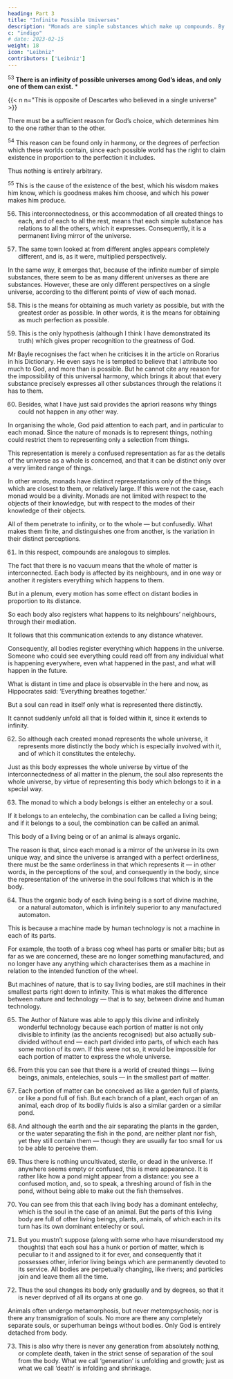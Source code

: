 ```yaml
---
heading: Part 3
title: "Infinite Possible Universes"
description: "Monads are simple substances which make up compounds. By ‘simple’ I mean ‘without parts’"
c: "indigo"
# date: 2023-02-15
weight: 18
icon: "Leibniz"
contributors: ['Leibniz']
---
```



<sup>53</sup> **There is an infinity of possible universes among God’s ideas, and only one of them can exist.** *

{{< n n="This is opposite of Descartes who believed in a single universe" >}}


There must be a sufficient reason for God’s choice, which determines him to the one rather than to the other.


<sup>54</sup> This reason can be found only in harmony, or the degrees of perfection which these worlds contain, since each possible world has the right to claim existence in proportion to the perfection it includes. 

Thus nothing is entirely arbitrary.

<sup>55</sup> This is the cause of the existence of the best, which his wisdom makes him know, which is goodness makes him choose, and which his power makes him produce.

56. This interconnectedness, or this accommodation of all created things to each, and of each to all the rest, means that each simple substance has relations to all the others, which it expresses. Consequently, it is a permanent living mirror of the universe.

57. The same town looked at from different angles appears completely different, and is, as it were, multiplied perspectively.

In the same way, it emerges that, because of the infinite number of simple substances, there seem to be as many different universes as there are substances. However, these are only different perspectives on a single universe, according to the different points of view of each monad.

58. This is the means for obtaining as much variety as possible, but with the greatest order as possible. In other words, it is the means for obtaining as much perfection as possible.

59. This is the only hypothesis (although I think I have demonstrated its truth) which gives proper recognition to the greatness of God.

Mr Bayle recognises the fact when he criticises it in the article on Rorarius in his Dictionary. He even says he is tempted to believe that I attribute too much to God, and more than is possible. But he cannot cite any reason for the impossibility of this universal harmony, which brings it about that every substance precisely expresses all other substances through the relations it has to them.

60. Besides, what I have just said provides the apriori reasons why things could not happen in any other way. 

In organising the whole, God paid attention to each part, and in particular to each monad. Since the nature of monads is to represent things, nothing could restrict them to representing only a selection from things. 

This representation is merely a confused representation as far as the details of the universe as a whole is concerned, and that it can be distinct only over a very limited range of things.

In other words, monads have distinct representations only of the things which are closest to them, or relatively large. If this were not the case, each monad would be a divinity. Monads are not limited with respect to the objects of their knowledge, but with respect to the modes of their knowledge of their objects. 

All of them penetrate to infinity, or to the whole — but confusedly. What makes them finite, and distinguishes one from another, is the variation in their distinct perceptions.

61. In this respect, compounds are analogous to simples. 

The fact that there is no vacuum means that the whole of matter is interconnected. Each body is affected by its neighbours, and in one way or another it registers everything which happens to them. 

But in a plenum, every motion has some effect on distant bodies in proportion to its distance. 

So each body also registers what happens to its neighbours’ neighbours, through their mediation. 

It follows that this communication extends to any distance whatever. 

Consequently, all bodies register everything which happens in the universe. Someone who could see everything could read off from any individual what is happening everywhere, even what happened in the past, and what will happen in the future.

What is distant in time and place is observable in the here and now, as Hippocrates said: ‘Everything breathes together.’ 

But a soul can read in itself only what is represented there distinctly. 

It cannot suddenly unfold all that is folded within it, since it extends to infinity.


62. So although each created monad represents the whole universe, it represents more distinctly the body which is especially involved with it, and of which it constitutes the entelechy.

Just as this body expresses the whole universe by virtue of the interconnectedness of all matter in the plenum, the soul also represents the whole universe, by virtue of representing this body which belongs to it in a special way.


63. The monad to which a body belongs is either an entelechy or a soul. 

If it belongs to an entelechy, the combination can be called a living being; and if it belongs to a soul, the combination can be called an animal.

This body of a living being or of an animal is always organic. 

The reason is that, since each monad is a mirror of the universe in its own unique way, and since the universe is arranged with a perfect orderliness, there must be the same orderliness in that which represents it — in other words, in the perceptions of the soul, and consequently in the body, since the representation of the universe in the soul follows that which is in the body.

64. Thus the organic body of each living being is a sort of divine machine, or a natural automaton, which is infinitely superior to any manufactured automaton.

This is because a machine made by human technology is not a machine in each of its parts. 

For example, the tooth of a brass cog wheel has parts or smaller bits; but as far as we are concerned, these are no longer something manufactured, and no longer have any anything which characterises them as a machine in relation to the intended function of the wheel.

But machines of nature, that is to say living bodies, are still machines in their smallest parts right down to infinity. This is what makes the difference between nature and technology — that is to say, between divine and human technology.

65. The Author of Nature was able to apply this divine and infinitely wonderful technology because each portion of matter is not only divisible to infinity (as the ancients recognised) but also actually sub-divided without end — each part divided into parts, of which each has some motion of its own. If this were not so, it would be impossible for each portion of matter to express the whole universe.

66. From this you can see that there is a world of created things — living beings, animals, entelechies, souls — in the smallest part of matter.

67. Each portion of matter can be conceived as like a garden full of plants, or like a pond full of fish. But each branch of a plant, each organ of an animal, each drop of its bodily fluids is also a similar garden or a similar pond.

68. And although the earth and the air separating the plants in the garden, or the water separating the fish in the pond, are neither plant nor fish, yet they still contain them — though they are usually far too small for us to be able to perceive them.

69. Thus there is nothing uncultivated, sterile, or dead in the universe. If anywhere seems empty or confused, this is mere appearance. It is rather like how a pond might appear from a distance: you see a confused motion, and, so to speak, a threshing around of fish in the pond, without being able to make out the fish themselves.

70. You can see from this that each living body has a dominant entelechy, which is the soul in the case of an animal. But the parts of this living body are full of other living beings, plants, animals, of which each in its turn has its own dominant entelechy or soul.

71. But you mustn’t suppose (along with some who have misunderstood my thoughts) that each soul has a hunk or portion of matter, which is peculiar to it and assigned to it for ever, and consequently that it possesses other, inferior living beings which are permanently devoted to its service. All bodies are perpetually changing, like rivers; and particles join and leave them all the time.

72. Thus the soul changes its body only gradually and by degrees, so that it is never deprived of all its organs at one go. 

Animals often undergo metamorphosis, but never metempsychosis; nor is there any transmigration of souls. No more are there any completely separate souls, or superhuman beings without bodies. Only God is entirely detached from body.

73. This is also why there is never any generation from absolutely nothing, or complete death, taken in the strict sense of separation of the soul from the body. What we call ‘generation’ is unfolding and growth; just as what we call ‘death’ is infolding and shrinkage.
